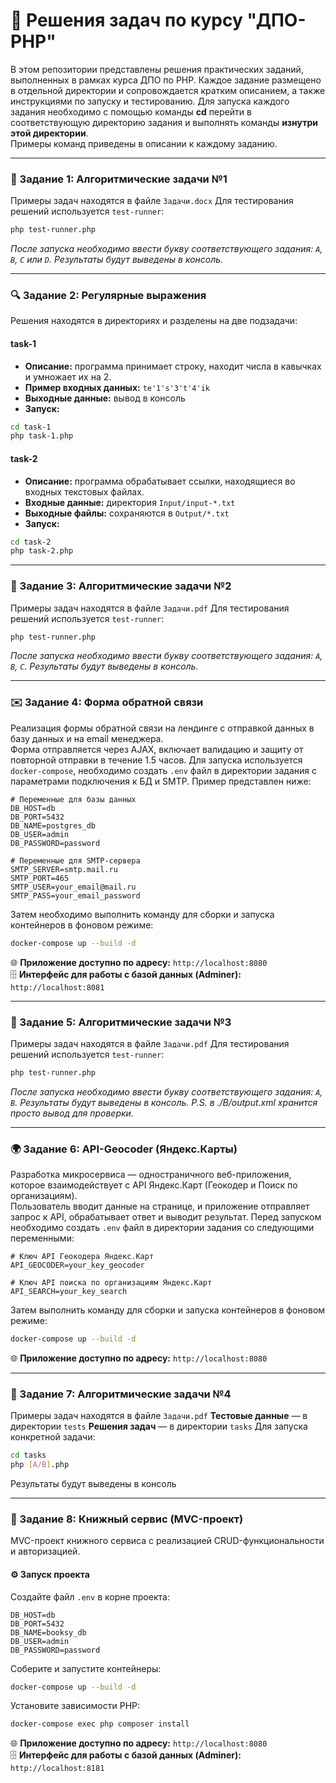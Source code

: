 # 👾 Решения задач по курсу "ДПО-PHP"
В этом репозитории представлены решения практических заданий, выполненных в рамках курса ДПО по PHP.
Каждое задание размещено в отдельной директории и сопровождается кратким описанием, а также инструкциями по запуску и тестированию.
Для запуска каждого задания необходимо с помощью команды **cd** перейти в соответствующую директорию задания и выполнять команды **изнутри этой директории**.  
Примеры команд приведены в описании к каждому заданию.

---

### 🧮 Задание 1: Алгоритмические задачи №1
Примеры задач находятся в файле `Задачи.docx`
Для тестирования решений используется `test-runner`:
```bash
php test-runner.php
```
_После запуска необходимо ввести букву соответствующего задания: `A`, `B`, `C` или `D`. Результаты будут выведены в консоль._

---

### 🔍 Задание 2: Регулярные выражения
Решения находятся в директориях и разделены на две подзадачи:
#### task-1
- **Описание:** программа принимает строку, находит числа в кавычках и умножает их на 2.
- **Пример входных данных:**  `te'1's'3't'4'ik`
- **Выходные данные:** вывод в консоль
- **Запуск:**

```bash
cd task-1
php task-1.php
```

#### task-2
- **Описание:** программа обрабатывает ссылки, находящиеся во входных текстовых файлах.
- **Входные данные:** директория `Input/input-*.txt`
- **Выходные файлы:** сохраняются в `Output/*.txt`
- **Запуск:**

```bash
cd task-2
php task-2.php
```

---

### 🧮 Задание 3: Алгоритмические задачи №2
Примеры задач находятся в файле `Задачи.pdf`
Для тестирования решений используется `test-runner`:
```bash
php test-runner.php
```
_После запуска необходимо ввести букву соответствующего задания: `A`, `B`, `C`. Результаты будут выведены в консоль._

---

### ✉️ Задание 4: Форма обратной связи
Реализация формы обратной связи на лендинге с отправкой данных в базу данных и на email менеджера.  
Форма отправляется через AJAX, включает валидацию и защиту от повторной отправки в течение 1.5 часов.
Для запуска используется `docker-compose`, необходимо создать `.env` файл в директории задания с параметрами подключения к БД и SMTP. Пример представлен ниже:
```env
# Переменные для базы данных
DB_HOST=db
DB_PORT=5432
DB_NAME=postgres_db
DB_USER=admin
DB_PASSWORD=password

# Переменные для SMTP-сервера
SMTP_SERVER=smtp.mail.ru
SMTP_PORT=465
SMTP_USER=your_email@mail.ru
SMTP_PASS=your_email_password
```
Затем необходимо выполнить команду для сборки и запуска контейнеров в фоновом режиме:
```bash
docker-compose up --build -d
```

🌐 **Приложение доступно по адресу:** `http://localhost:8080`  
🗄  **Интерфейс для работы с базой данных (Adminer):** `http://localhost:8081`

---

### 🧮 Задание 5: Алгоритмические задачи №3
Примеры задач находятся в файле `Задачи.pdf`
Для тестирования решений используется `test-runner`:
```bash
php test-runner.php
```
_После запуска необходимо ввести букву соответствующего задания: `A`, `B`. Результаты будут выведены в консоль._
_P.S. в ./B/output.xml хранится просто вывод для проверки._

---

### 🌍 Задание 6: API-Geocoder (Яндекс.Карты)
Разработка микросервиса — одностраничного веб-приложения, которое взаимодействует с API Яндекс.Карт (Геокодер и Поиск по организациям).  
Пользователь вводит данные на странице, и приложение отправляет запрос к API, обрабатывает ответ и выводит результат.
Перед запуском необходимо создать `.env` файл в директории задания со следующими переменными:

```env
# Ключ API Геокодера Яндекс.Карт
API_GEOCODER=your_key_geocoder

# Ключ API поиска по организациям Яндекс.Карт
API_SEARCH=your_key_search
```
Затем выполнить команду для сборки и запуска контейнеров в фоновом режиме:
```bash
docker-compose up --build -d
```

🌐 **Приложение доступно по адресу:** `http://localhost:8080`

---

### 🧮 Задание 7: Алгоритмические задачи №4
Примеры задач находятся в файле `Задачи.pdf`
**Тестовые данные** — в директории `tests`
**Решения задач** — в директории `tasks`
Для запуска конкретной задачи:
```bash
cd tasks
php [A/B].php
```
Результаты будут выведены в консоль

--- 

### 📖 Задание 8: Книжный сервис (MVC-проект)
MVC-проект книжного сервиса с реализацией CRUD-функциональности и авторизацией.
#### ⚙️ Запуск проекта
Создайте файл `.env` в корне проекта:
```env
DB_HOST=db
DB_PORT=5432
DB_NAME=booksy_db
DB_USER=admin
DB_PASSWORD=password
```
Соберите и запустите контейнеры:
```bash
docker-compose up --build -d
```
Установите зависимости PHP:
```bash
docker-compose exec php composer install
```
🌐 **Приложение доступно по адресу:** `http://localhost:8080`  
🗄  **Интерфейс для работы с базой данных (Adminer):** `http://localhost:8181`